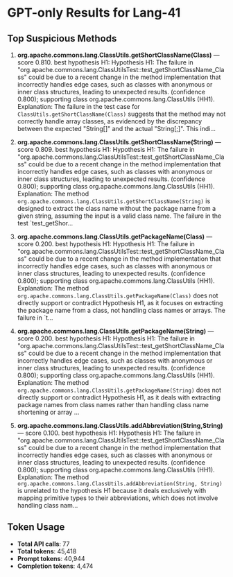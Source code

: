 # GPT-only Results for Lang-41

## Top Suspicious Methods

1. **org.apache.commons.lang.ClassUtils.getShortClassName(Class)** — score 0.810. best hypothesis H1: Hypothesis H1: The failure in "org.apache.commons.lang.ClassUtilsTest::test_getShortClassName_Class" could be due to a recent change in the method implementation that incorrectly handles edge cases, such as classes with anonymous or inner class structures, leading to unexpected results. (confidence 0.800); supporting class org.apache.commons.lang.ClassUtils (HH1).
    Explanation: The failure in the test case for `ClassUtils.getShortClassName(Class)` suggests that the method may not correctly handle array classes, as evidenced by the discrepancy between the expected "String[]" and the actual "String[;]". This indi...

2. **org.apache.commons.lang.ClassUtils.getShortClassName(String)** — score 0.809. best hypothesis H1: Hypothesis H1: The failure in "org.apache.commons.lang.ClassUtilsTest::test_getShortClassName_Class" could be due to a recent change in the method implementation that incorrectly handles edge cases, such as classes with anonymous or inner class structures, leading to unexpected results. (confidence 0.800); supporting class org.apache.commons.lang.ClassUtils (HH1).
    Explanation: The method `org.apache.commons.lang.ClassUtils.getShortClassName(String)` is designed to extract the class name without the package name from a given string, assuming the input is a valid class name. The failure in the test `test_getShor...

3. **org.apache.commons.lang.ClassUtils.getPackageName(Class)** — score 0.200. best hypothesis H1: Hypothesis H1: The failure in "org.apache.commons.lang.ClassUtilsTest::test_getShortClassName_Class" could be due to a recent change in the method implementation that incorrectly handles edge cases, such as classes with anonymous or inner class structures, leading to unexpected results. (confidence 0.800); supporting class org.apache.commons.lang.ClassUtils (HH1).
    Explanation: The method `org.apache.commons.lang.ClassUtils.getPackageName(Class)` does not directly support or contradict Hypothesis H1, as it focuses on extracting the package name from a class, not handling class names or arrays. The failure in `t...

4. **org.apache.commons.lang.ClassUtils.getPackageName(String)** — score 0.200. best hypothesis H1: Hypothesis H1: The failure in "org.apache.commons.lang.ClassUtilsTest::test_getShortClassName_Class" could be due to a recent change in the method implementation that incorrectly handles edge cases, such as classes with anonymous or inner class structures, leading to unexpected results. (confidence 0.800); supporting class org.apache.commons.lang.ClassUtils (HH1).
    Explanation: The method `org.apache.commons.lang.ClassUtils.getPackageName(String)` does not directly support or contradict Hypothesis H1, as it deals with extracting package names from class names rather than handling class name shortening or array ...

5. **org.apache.commons.lang.ClassUtils.addAbbreviation(String,String)** — score 0.100. best hypothesis H1: Hypothesis H1: The failure in "org.apache.commons.lang.ClassUtilsTest::test_getShortClassName_Class" could be due to a recent change in the method implementation that incorrectly handles edge cases, such as classes with anonymous or inner class structures, leading to unexpected results. (confidence 0.800); supporting class org.apache.commons.lang.ClassUtils (HH1).
    Explanation: The method `org.apache.commons.lang.ClassUtils.addAbbreviation(String, String)` is unrelated to the hypothesis H1 because it deals exclusively with mapping primitive types to their abbreviations, which does not involve handling class nam...


## Token Usage

- **Total API calls**: 77
- **Total tokens**: 45,418
- **Prompt tokens**: 40,944
- **Completion tokens**: 4,474
